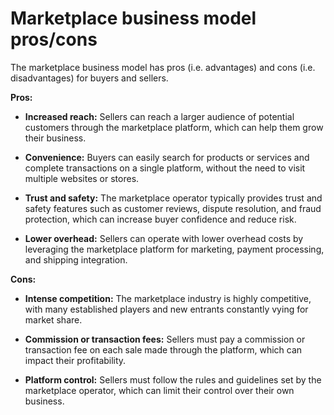 # Marketplace business model pros/cons

The marketplace business model has pros (i.e. advantages) and cons (i.e. disadvantages) for buyers and sellers.

**Pros:**

* **Increased reach:** Sellers can reach a larger audience of potential customers through the marketplace platform, which can help them grow their business.

* **Convenience:** Buyers can easily search for products or services and complete transactions on a single platform, without the need to visit multiple websites or stores.

* **Trust and safety:** The marketplace operator typically provides trust and safety features such as customer reviews, dispute resolution, and fraud protection, which can increase buyer confidence and reduce risk.

* **Lower overhead:** Sellers can operate with lower overhead costs by leveraging the marketplace platform for marketing, payment processing, and shipping integration.

**Cons:**

* **Intense competition:** The marketplace industry is highly competitive, with many established players and new entrants constantly vying for market share.

* **Commission or transaction fees:** Sellers must pay a commission or transaction fee on each sale made through the platform, which can impact their profitability.

* **Platform control:** Sellers must follow the rules and guidelines set by the marketplace operator, which can limit their control over their own business.
